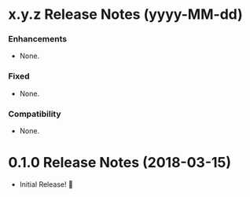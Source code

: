 x.y.z Release Notes (yyyy-MM-dd)
=============================================================

### Enhancements
* None.

### Fixed
* None.

### Compatibility
* None.

0.1.0 Release Notes (2018-03-15)
=============================================================

* Initial Release! 🎉
